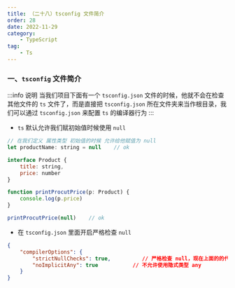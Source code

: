 ```yaml
---
title: （二十八）tsconfig 文件简介
order: 28
date: 2022-11-29
category:
    - TypeScript
tag: 
    - Ts
---
```



### 一、`tsconfig` 文件简介
:::info 说明
当我们项目下面有一个 `tsconfig.json` 文件的时候，他就不会在检查其他文件的 `ts` 文件了，而是直接把 `tsconfig.json` 所在文件夹来当作根目录，我们可以通过 `tsconfig.json` 来配置 `ts` 的编译器行为
:::

- `ts` 默认允许我们赋初始值时候使用 `null`
```js
// 在我们定义 属性类型 初始值的时候 允许给他赋值为 null
let productName: string = null    // ok

interface Product {
    title: string,
    price: number
}

function printProcutPrice(p: Product) {
    console.log(p.price)
}

printProcutPrice(null)    // ok
```

- 在 `tsconfig.json` 里面开启严格检查 `null`
```json
{
    "compilerOptions": {
        "strictNullChecks": true,          // 严格检查 null，现在上面的的代码就会报错了
        "noImplicitAny": true           // 不允许使用隐式类型 any
    }
}
```